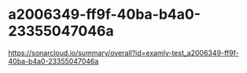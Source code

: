 # a2006349-ff9f-40ba-b4a0-23355047046a
https://sonarcloud.io/summary/overall?id=examly-test_a2006349-ff9f-40ba-b4a0-23355047046a
